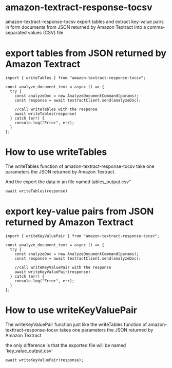 # amazon-textract-response-tocsv

amazon-textract-response-tocsv export tables and extract key-value pairs in form documents from JSON returned by Amazon Textract into a comma-separated values (CSV) file

# export tables from JSON returned by Amazon Textract

```
import { writeTables } from "amazon-textract-response-tocsv";

const analyze_document_text = async () => {
  try {
    const analyzeDoc = new AnalyzeDocumentCommand(params);
    const response = await textractClient.send(analyzeDoc);

    //call writeTables with the response
    await writeTables(response)
  } catch (err) {
    console.log("Error", err);
  }
};

```

# How to use writeTables

The writeTables function of amazon-textract-response-tocsv take one parameters the
JSON returned by Amazon Textract.

And the export the data in an file named tables_output.csv"

```
await writeTables(response)

```

# export key-value pairs from JSON returned by Amazon Textract

```
import { writeKeyValuePair } from "amazon-textract-response-tocsv";

const analyze_document_text = async () => {
  try {
    const analyzeDoc = new AnalyzeDocumentCommand(params);
    const response = await textractClient.send(analyzeDoc);

    //call writeKeyValuePair with the response
    await writeKeyValuePair(response)
  } catch (err) {
    console.log("Error", err);
  }
};

```

# How to use writeKeyValuePair

The writeKeyValuePair function just like the writeTables function of amazon-texttract-response-tocsv takes one parameters the
JSON returned by Amazon Textract

the only difference is that the exported file will be named 'key_value_output.csv'

```
await writeKeyValuePair(response);
```
